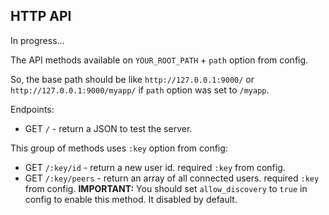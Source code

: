 ## HTTP API

In progress...

The API methods available on `YOUR_ROOT_PATH` + `path` option from config.

So, the base path should be like `http://127.0.0.1:9000/` or `http://127.0.0.1:9000/myapp/` if `path` option was set to `/myapp`.

Endpoints:

* GET `/` - return a JSON to test the server.

This group of methods uses `:key` option from config:
* GET `/:key/id` - return a new user id. required `:key` from config.
* GET `/:key/peers` - return an array of all connected users. required `:key` from config. **IMPORTANT:** You should set `allow_discovery` to `true` in config to enable this method. It disabled by default.
